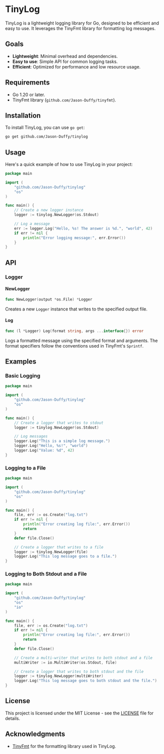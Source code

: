 # TinyLog

TinyLog is a lightweight logging library for Go, designed to be efficient and easy to use. It leverages the TinyFmt library for formatting log messages.

## Goals

- **Lightweight**: Minimal overhead and dependencies.
- **Easy to use**: Simple API for common logging tasks.
- **Efficient**: Optimized for performance and low resource usage.

## Requirements

- Go 1.20 or later.
- TinyFmt library (`github.com/Jason-Duffy/tinyfmt`).

## Installation

To install TinyLog, you can use `go get`:

```sh
go get github.com/Jason-Duffy/tinylog
```

## Usage

Here's a quick example of how to use TinyLog in your project:

```go
package main

import (
    "github.com/Jason-Duffy/tinylog"
    "os"
)

func main() {
    // Create a new logger instance
    logger := tinylog.NewLogger(os.Stdout)

    // Log a message
    err := logger.Log("Hello, %s! The answer is %d.", "world", 42)
    if err != nil {
        println("Error logging message:", err.Error())
    }
}
```

## API

### Logger

#### NewLogger

```go
func NewLogger(output *os.File) *Logger
```

Creates a new `Logger` instance that writes to the specified output file.

#### Log

```go
func (l *Logger) Log(format string, args ...interface{}) error
```

Logs a formatted message using the specified format and arguments. The format specifiers follow the conventions used in TinyFmt's `Sprintf`.

## Examples

### Basic Logging

```go
package main

import (
    "github.com/Jason-Duffy/tinylog"
    "os"
)

func main() {
    // Create a logger that writes to stdout
    logger := tinylog.NewLogger(os.Stdout)

    // Log messages
    logger.Log("This is a simple log message.")
    logger.Log("Hello, %s!", "world")
    logger.Log("Value: %d", 42)
}
```

### Logging to a File

```go
package main

import (
    "github.com/Jason-Duffy/tinylog"
    "os"
)

func main() {
    file, err := os.Create("log.txt")
    if err != nil {
        println("Error creating log file:", err.Error())
        return
    }
    defer file.Close()

    // Create a logger that writes to a file
    logger := tinylog.NewLogger(file)
    logger.Log("This log message goes to a file.")
}
```

### Logging to Both Stdout and a File

```go
package main

import (
    "github.com/Jason-Duffy/tinylog"
    "os"
    "io"
)

func main() {
    file, err := os.Create("log.txt")
    if err != nil {
        println("Error creating log file:", err.Error())
        return
    }
    defer file.Close()

    // Create a multi-writer that writes to both stdout and a file
    multiWriter := io.MultiWriter(os.Stdout, file)

    // Create a logger that writes to both stdout and the file
    logger := tinylog.NewLogger(multiWriter)
    logger.Log("This log message goes to both stdout and the file.")
}
```

## License

This project is licensed under the MIT License - see the [LICENSE](LICENSE) file for details.

## Acknowledgments

- [TinyFmt](https://github.com/Jason-Duffy/tinyfmt) for the formatting library used in TinyLog.
